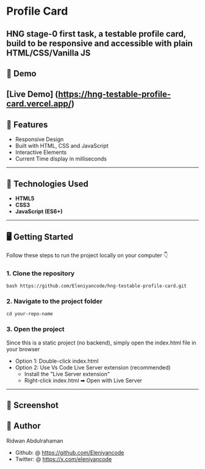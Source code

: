 # Profile Card
HNG stage-0 first task, a testable profile card, build to be responsive and accessible with plain HTML/CSS/Vanilla JS
---
## 🚀 Demo
[Live Demo] (https://hng-testable-profile-card.vercel.app/)
---
## 🧠 Features
- Responsive Design
- Built with HTML, CSS and JavaScript
- Interactive Elements
- Current Time display in milliseconds

 ---

 ## 💼 Technologies Used
 - **HTML5**
 - **CSS3**
 - **JavaScript (ES6+)**

---

## 🖥 Getting Started
Follow these steps to run the project locally on your computer 👇

### 1. Clone the repository
```bash https://github.com/Eleniyancode/hng-testable-profile-card.git ```

### 2. Navigate to the project folder
```cd your-repo-name```

### 3. Open the project
Since this is a static project (no backend), simply open the index.html file in your browser

- Option 1: Double-click index.html
- Option 2: Use Vs Code Live Server extension (recommended)
    - Install the "Live Server extension"
    - Right-click index.html ➡ Open with Live Server

---

## 📸 Screenshot

## 🙌 Author
Ridwan Abdulrahaman
- Github: @ https://github.com/Eleniyancode
- Twitter: @  https://x.com/eleniyancode
 ```bash 

